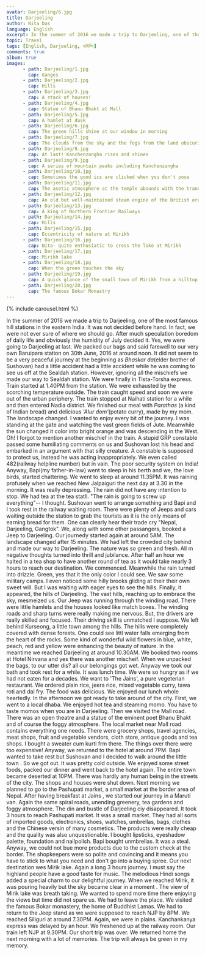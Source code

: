 ```yaml
---
avatar: Darjeeling/6.jpg
title: Darjeeling
author: Nita Das
language: English
excerpt: In the summer of 2016 we made a trip to Darjeeling, one of the most famous hill stations in the eastern India. It was not decided before
topic: Travel
tags: [English, Darjeeling, দার্জিলিং]
comments: true
album: true
images:
      - path: Darjeeling/1.jpg
        cap: Ganges
      - path: Darjeeling/2.jpg
        cap: Hills
      - path: Darjeeling/3.jpg
        cap: A stack of houses!
      - path: Darjeeling/4.jpg
        cap: Statue of Bhanu Bhakt at Mall
      - path: Darjeeling/5.jpg
        cap: A hamlet at dusk
      - path: Darjeeling/6.jpg
        cap: The green hills shine at our window in morning
      - path: Darjeeling/7.jpg
        cap: The clouds from the sky and the fogs from the land obscuring the view of hills
      - path: Darjeeling/8.jpg
        cap: At last! Kanchenzangha rises and shines
      - path: Darjeeling/9.jpg
        cap: A series of mountain peaks including Kanchenzangha
      - path: Darjeeling/10.jpg
        cap: Sometimes the good ics are clicked when you don't pose
      - path: Darjeeling/11.jpg
        cap: The asetic atmosphere at the temple abounds with the tranquil mountains provoks introspection
      - path: Darjeeling/12.jpg
        cap: An old but well-maintained steam engine of the British era keeps dad increasingly curious
      - path: Darjeeling/13.jpg
        cap: A king of Northern Frontier Railways
      - path: Darjeeling/14.jpg
        cap: Hills
      - path: Darjeeling/15.jpg
        cap: Eccentricity of nature at Mirikh
      - path: Darjeeling/16.jpg
        cap: Nita- quite enthusiatic to cross the lake at Mirikh
      - path: Darjeeling/17.jpg
        cap: Mirikh lake
      - path: Darjeeling/18.jpg
        cap: When the green touches the sky
      - path: Darjeeling/19.jpg
        cap: A quick glance of the small town of Mirikh from a hilltop
      - path: Darjeeling/20.jpg
        cap: The famous Bokar Monastry
---
```

{% include carousel.html %}

In the summer of 2016 we made a trip to Darjeeling, one of the most famous hill stations in the eastern India.
  It was not decided before hand. In fact, we were not ever sure of where we should go. After much
    speculation boredom of daily life and obviously the humidity of July decided it. Yes, we were going to Darjeeling at last.
    We packed our bags and said farewell to our very own Baruipara station on 30th June, 2016 at around noon. It did not seem to
    be a very peaceful journey at the beginning as *Bhaskar da*(elder brother of Sushovan) had a little accident
    had a little accident while he was coming to see us off at the Sealdah station. However, ignoring all the mischiefs we made
    our way to Sealdah station. We were finally in Tista-Torsha express. Train started at 1.40PM from the station. We were
    exhausted by the scorching temperature outside. The train caught speed and soon we were out of the urban periphery. The train
    stopped at Naihati station for a while and then entered Nadia district. We finished our meal with *Parathas*
    (a kind of Indian bread) and delicious *'Alur dom'*(potato curry), made by my mom. The landscape changed.
    I wanted to enjoy every bit of the journey. I was standing at the gate and watching the vast green fields of Jute.
    Meanwhile the sun changed it color into bright orange and was descending in the West. Oh! I forgot to mention another
    mischief in the train. A stupid GRP constable passed some humiliating comments on us and Sushovan lost his head and embarked
    in an argument with that silly creature. A constable is supposed to protect us, instead he was acting inappropriately. We even
    called 482(railway helpline number) but in vain. The poor security system on India! Anyway, Bapi(my father-in-law) went to sleep
    in his berth and we, the love birds, started chattering. We went to sleep at around 11.35PM. It was raining profusely when we
    reached New Jalpaiguri the next day at 3.30 in the morning. It was really depressing. The rain did not have
    any intention to stop. We had tea at the tea statll. "The rain is going to screw up everything"-- I thought.
	Sushovan went to arrange something and Bapi and I took rest in the railway waiting room. There were plenty of Jeeps and cars
	waiting outside the station to grab the tourists as it is the only means of earning bread for them. One can clearly hear their
	trade cry "Nepal, Darjeeling, Gangtok". We, along with some other passangers, booked a Jeep to Darjeeling. Our journedy started
	again at around 5AM. The landscape changed after 15 minutes. We had left the crowded city behind and made our way to Darjeeling.
	The nature was so green and fresh. All m negative thoughts turned into thrill and jubilance. After half an hour we halted in
	a tea shop to have another round of tea as it would take nearly 3 hours to reach our destination. We commenced. Meanwhile the
	rain turned into drizzle. Green, yes that it the only color I could see. We saw some military camps. I even noticed some
	hilly brooks gliding at their their own sweet will. But I was waiting with eager eyes to see the hills. Finally, it appeared,
	the hills of Darjeeling. The vast hills, reaching up to embrace the sky, mesmeized us. Our Jeep was running through the winding
	road. There were little hamlets and the houses looked like match boxes. The winding roads and sharp turns were really making
	me nervous. But, the drivers are really skilled and focused. Their driving skill is unmatched I suppose. We left behind Kurseong,
	a little town among the hills. The hills were completely covered with dense forests. One could see littl water falls emerging from
	the heart of the rocks. Some kind of wonderful wild flowers in blue, white, peach, red and yellow were enhancing the beauty of
	nature. In the meantime we reached Darjeeling at around 10.30AM. We booked two rooms at Hotel Nirvana and yes there was another
	mischeif. When we unpacked the bags, to our utter dis? all our belongings got wet. Anyway we took our bath and took rest for
	a while. It was lunch time. We were so hungry as if we had not eaten for a decades. We want to 'The Jains', a pure vegeterian
	restaurant. We ordered plain rice, jeera rice, mixed vegetable curry, tawa roti and dal fry. The food was delicious. We
	enjoyed our lunch whole heartedly. In the afternoon we got ready to take around of the city. First, we went to a local dhaba.
	We enjoyed hot tea and steaming momo. You have to taste momos when you are in Darjeeling. Then we visited the Mall road.
	There was an open theatre and a statue of the eminent poet Bhanu Bhakt and of course the foggy atmosphere. The local market
	near Mall road contains everything one needs. There were grocery shops, travel agencies, meat shops, fruit and vegetable
	vendors, cloth store, antique goods and tea shops. I bought a sweater cum kurti frm there. The things over there were too expensive!
	Anyway, we returned to the hotel at around 7PM. Bapi wanted to take rest but Sushovan and I decided to walk around the little town
	. So we got out. It was pretty cold outside. We enjoyed some street foods, packed our dinner and went back to the hotel again.
	The entire town became deserted at 10PM. There was hardly any human being in the streets of the city. The shops and houses were
	shut down.
	Next morning we planned to go to the Pashupati market, a small market at the border area of Nepal. After having breakfast at Jains
	, we started our journey in a Maruti van. Again the same spiral roads, unending greenery, tea gardens and foggy atmosphere. The
	din and bustle of Darjeeling ciy disappeared. It took 3 hours to reach Pashupati market. It was a small market. They had all sorts of
	imported goods, electronics, shoes, watches, umbrellas, bags, clothes and the Chinese versin of many cosmetics. The products
	were really cheap and the quality was also unquestionable. I bought lipsticks, eyeshadow palette, foundation and nailpolish. Bapi
	bought unmbrellas. It was a steal. Anyway, we could not bue more products due to the custom check at the border. The shopkeepers
	were so polite and covincing and it means you have to stick to what you need and don't go into a buying spree. Our next destination
	wes Mirik lake. Again a long 3 hours journey. I must say the highland people have a good taste for music. The melodious Hindi
	songs added a special charm to our delightful journey. When we reached Mirik, it was pouring heavily but the sky became clear in a moment
	. The view of Mirik lake was breath taking. We wanted to spend more time there enjoying the views but time did not spare us. We had to leave
	the place. We visited the famous Bokar monastery, the home of Buddhist Lamas. We had to return to the Jeep stand as we were supposed
	to reach NJP by 8PM. We reached Siliguri at around 7.30PM. Again, we were in plains. Kanchankanya express was delayed by an hour.
	We freshened up at the railway room. Our train left NJP at 9.30PM. Our short trip was over. We returned home the next morning with
	a lot of memories. The trip will always be green in my memory.
